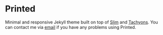 # Printed

Minimal and responsive Jekyll theme built on top of [Slim](http://chrs.cc/slim) and [Tachyons](http://tachyons.io). You can contact me via [email](mailto:c.schellenberg@me.com) if you have any problems using Printed.